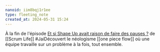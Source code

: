 ```yaml
---
nanoid: iim8bqj1r1ee
type: fleeting_note
created_at: 2024-05-31 15:24
---
```

À la fin de l'épisode [Et si Shape Up avait raison de faire des pauses ?](https://youtu.be/unwBLga6P_E?si=nV-3hB4PtVqoDMeE) de [[Scrum Life]] #JaiDécouvert  le néologisme [[one piece flow]] où une équipe travaille sur un problème à la fois, tout ensemble.
